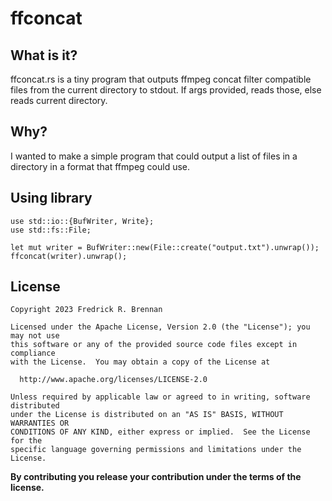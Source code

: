 # ffconcat

## What is it?

ffconcat.rs is a tiny program that outputs ffmpeg concat filter compatible files from the current directory to stdout. If args provided, reads those, else reads current directory.

## Why?

I wanted to make a simple program that could output a list of files in a directory in a format that ffmpeg could use.

## Using library

```no_run
use std::io::{BufWriter, Write};
use std::fs::File;

let mut writer = BufWriter::new(File::create("output.txt").unwrap());
ffconcat(writer).unwrap();
```

## License

```
Copyright 2023 Fredrick R. Brennan

Licensed under the Apache License, Version 2.0 (the "License"); you may not use
this software or any of the provided source code files except in compliance
with the License.  You may obtain a copy of the License at

  http://www.apache.org/licenses/LICENSE-2.0

Unless required by applicable law or agreed to in writing, software distributed
under the License is distributed on an "AS IS" BASIS, WITHOUT WARRANTIES OR
CONDITIONS OF ANY KIND, either express or implied.  See the License for the
specific language governing permissions and limitations under the License.
```

**By contributing you release your contribution under the terms of the license.**
